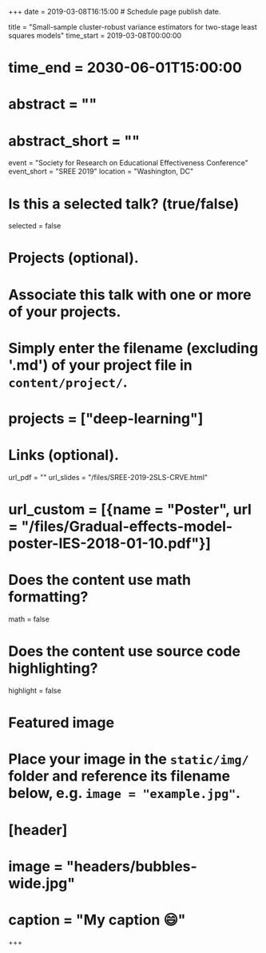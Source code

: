 +++
date = 2019-03-08T16:15:00  # Schedule page publish date.

title = "Small-sample cluster-robust variance estimators for two-stage least squares models"
time_start = 2019-03-08T00:00:00
# time_end = 2030-06-01T15:00:00
# abstract = ""
# abstract_short = ""
event = "Society for Research on Educational Effectiveness Conference"
event_short = "SREE 2019"
location = "Washington, DC"

# Is this a selected talk? (true/false)
selected = false

# Projects (optional).
#   Associate this talk with one or more of your projects.
#   Simply enter the filename (excluding '.md') of your project file in `content/project/`.
# projects = ["deep-learning"]

# Links (optional).
url_pdf = ""
url_slides = "/files/SREE-2019-2SLS-CRVE.html"
# url_custom = [{name = "Poster", url = "/files/Gradual-effects-model-poster-IES-2018-01-10.pdf"}]

# Does the content use math formatting?
math = false

# Does the content use source code highlighting?
highlight = false

# Featured image
# Place your image in the `static/img/` folder and reference its filename below, e.g. `image = "example.jpg"`.
# [header]
# image = "headers/bubbles-wide.jpg"
# caption = "My caption :smile:"

+++

